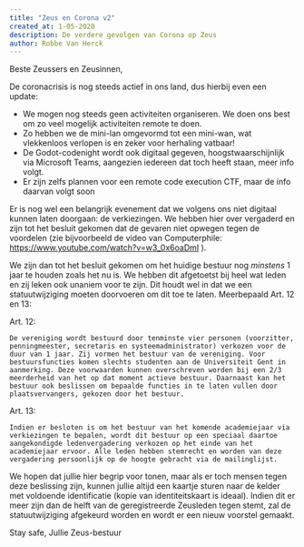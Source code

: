 ```yaml
---
title: "Zeus en Corona v2"
created_at: 1-05-2020
description: De verdere gevolgen van Corona op Zeus
author: Robbe Van Herck
---
```


Beste Zeussers en Zeusinnen,

De coronacrisis is nog steeds actief in ons land, dus hierbij even een update:

- We mogen nog steeds geen activiteiten organiseren. We doen ons best om zo veel mogelijk activiteiten remote te doen.
- Zo hebben we de mini-lan omgevormd tot een mini-wan, wat vlekkenloos verlopen is en zeker voor herhaling vatbaar!
- De Godot-codenight wordt ook digitaal gegeven, hoogstwaarschijnlijk via Microsoft Teams, aangezien iedereen dat toch heeft staan, meer info volgt.
- Er zijn zelfs plannen voor een remote code execution CTF, maar de info daarvan volgt soon

Er is nog wel een belangrijk evenement dat we volgens ons niet digitaal kunnen laten doorgaan: de verkiezingen. We hebben hier over vergaderd en zijn tot het besluit gekomen dat de gevaren niet opwegen tegen de voordelen (zie bijvoorbeeld de video van Computerphile: https://www.youtube.com/watch?v=w3_0x6oaDmI ).

We zijn dan tot het besluit gekomen om het huidige bestuur nog _minstens_ 1 jaar te houden zoals het nu is. We hebben dit afgetoetst bij heel wat leden en zij leken ook unaniem voor te zijn. Dit houdt wel in dat we een statuutwijziging moeten doorvoeren om dit toe te laten. Meerbepaald Art. 12 en 13:

Art. 12:
```
De vereniging wordt bestuurd door tenminste vier personen (voorzitter, penningmeester, secretaris en systeemadministrator) verkozen voor de duur van 1 jaar. Zij vormen het bestuur van de vereniging. Voor bestuursfuncties komen slechts studenten aan de Universiteit Gent in aanmerking. Deze voorwaarden kunnen overschreven worden bij een 2/3 meerderheid van het op dat moment actieve bestuur. Daarnaast kan het bestuur ook beslissen om bepaalde functies in te laten vullen door plaatsvervangers, gekozen door het bestuur.
```

Art. 13:
```
Indien er besloten is om het bestuur van het komende academiejaar via verkiezingen te bepalen, wordt dit bestuur op een speciaal daartoe aangekondigde ledenvergadering verkozen op het einde van het academiejaar ervoor. Alle leden hebben stemrecht en worden van deze vergadering persoonlijk op de hoogte gebracht via de mailinglijst.
```

We hopen dat jullie hier begrip voor tonen, maar als er toch mensen tegen deze beslissing zijn, kunnen jullie altijd een kaartje sturen naar de kelder met voldoende identificatie (kopie van identiteitskaart is ideaal). Indien dit er meer zijn dan de helft van de geregistreerde Zeusleden tegen stemt, zal de statuutwijziging afgekeurd worden en wordt er een nieuw voorstel gemaakt.

Stay safe,
Jullie Zeus-bestuur
